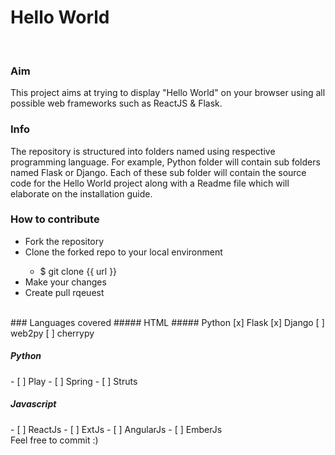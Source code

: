 <h1>Hello World</h1>
<br>

<h3>Aim</h3>
    This project aims at trying to display "Hello World" on your browser using all possible web frameworks such as ReactJS & Flask.

<br>
<h3>Info</h3>
    The repository is structured into folders named using respective programming language. For example, Python folder will contain sub folders named Flask or Django. Each of these sub folder will contain the source code for the Hello World project along with a Readme file which will elaborate on the installation guide.

<br>
<h3>How to contribute</h3>
    <ul>
        <li>Fork the repository</li>
        <li>Clone the forked repo to your local environment</li>
            <ul>
                <li>$ git clone {{ url }}</li>
            </ul>
        <li>Make your changes</li>
        <li>Create pull rqeuest</li>
    </ul>

<br>
### Languages covered
    ##### HTML
    ##### Python
    [x] Flask
    [x] Django
    [ ] web2py
    [ ] cherrypy
    <h5>Python</h5>
    - [ ] Play
    - [ ] Spring
    - [ ] Struts
    <h5>Javascript</h5>
    - [ ] ReactJs
    - [ ] ExtJs
    - [ ] AngularJs
    - [ ] EmberJs

<br>
Feel free to commit :)